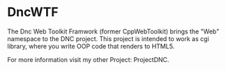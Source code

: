 # DncWTF
The Dnc Web Toolkit Framwork (former CppWebToolkit) brings the "Web" namespace to the DNC project.
This project is intended to work as cgi library, where you write OOP code that renders to HTML5.

For more information visit my other Project: ProjectDNC.
